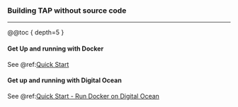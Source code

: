 ### Building TAP without source code
---

@@toc { depth=5 }

#### Get Up and running with Docker 

See @ref:[Quick Start](../overview/quick_start.md)

#### Get up and running with Digital Ocean

See @ref:[Quick Start - Run Docker on Digital Ocean](../overview/quick_start.md#run-docker-on-digital-ocean)
